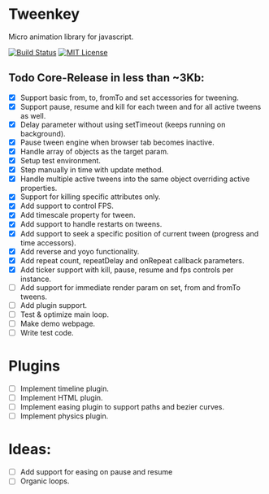 # Tweenkey
Micro animation library for javascript.

[![Build Status](https://travis-ci.org/radixzz/Tweenkey.svg?branch=master)](https://travis-ci.org/radixzz/Tweenkey)
[![MIT License](https://img.shields.io/badge/license-MIT-blue.svg?style=flat)](LICENSE.md)

## Todo Core-Release in less than ~3Kb:
- [x] Support basic from, to, fromTo and set accessories for tweening.
- [x] Support pause, resume and kill for each tween and for all active tweens as well.
- [x] Delay parameter without using setTimeout (keeps running on background).
- [x] Pause tween engine when browser tab becomes inactive.
- [x] Handle array of objects as the target param.
- [x] Setup test environment.
- [x] Step manually in time with update method.
- [x] Handle multiple active tweens into the same object overriding active properties.
- [x] Support for killing specific attributes only.
- [x] Add support to control FPS.
- [x] Add timescale property for tween.
- [x] Add support to handle restarts on tweens.
- [x] Add support to seek a specific position of current tween (progress and time accessors).
- [x] Add reverse and yoyo functionality.
- [x] Add repeat count, repeatDelay and onRepeat callback parameters.
- [x] Add ticker support with kill, pause, resume and fps controls per instance.
- [ ] Add support for immediate render param on set, from and fromTo tweens.
- [ ] Add plugin support.
- [ ] Test & optimize main loop.
- [ ] Make demo webpage.
- [ ] Write test code.

# Plugins
- [ ] Implement timeline plugin.
- [ ] Implement HTML plugin.
- [ ] Implement easing plugin to support paths and bezier curves.
- [ ] Implement physics plugin.

# Ideas:
- [ ] Add support for easing on pause and resume
- [ ] Organic loops.

